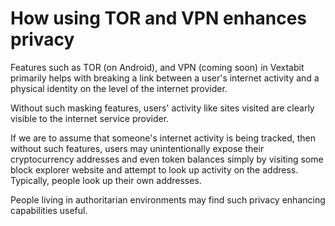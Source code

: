 # How using TOR and VPN enhances privacy

Features such as TOR (on Android), and VPN (coming soon) in Vextabit primarily helps with breaking a link between a user's internet activity and a physical identity on the level of the internet provider.

Without such masking features, users' activity like sites visited are clearly visible to the internet service provider.

If we are to assume that someone's internet activity is being tracked, then without such features, users may unintentionally expose their cryptocurrency addresses and even token balances simply by visiting some block explorer website and attempt to look up activity on the address. Typically, people look up their own addresses.

People living in authoritarian environments may find such privacy enhancing capabilities useful.